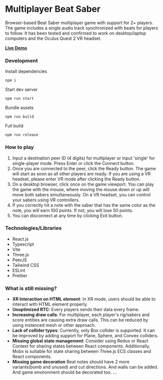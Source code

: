 # Multiplayer Beat Saber

Browser-based Beat Saber multiplayer game with support for 2+ players. The game includes a single audio track synchronized with beats for players to follow. It has been tested and confirmed to work on desktop/laptop computers and the Oculus Quest 2 VR headset.

[**Live Demo**](https://beat-saber.surge.sh/)

### Development

Install dependencies

```
npm i
```

Start dev server

```
npm run start
```

Bundle assets

```
npm run build
```

Full build

```
npm run release
```

### How to play

1. Input a destination peer ID (4 digits) for multiplayer or input 'single' for single-player mode. Press Enter or click the Connect button.
2. Once you are connected to the peer, click the Ready button. The game will start as soon as all other players are ready. If you are using a VR headset, please enter VR mode after clicking the Ready button.
3. On a desktop browser, click once on the game viewport. You can play the game with the mouse, where moving the mouse down or up will move both sabers simultaneously. On a VR headset, you can control your sabers using VR controllers.
4. If you correctly hit a note with the saber that has the same color as the note, you will earn 100 points. If not, you will lose 50 points.
5. You can disconnect at any time by clicking Exit button.

### Technologies/Libraries

- React.js
- Typescript
- Vite
- Three.js
- PeerJS
- Tailwind CSS
- ESLint
- Prettier

### What is still missing?

- **XR Interaction on HTML element**: In XR mode, users should be able to interact with HTML element properly.
- **Unoptimized RTC**: Every players sends their data every frame.
- **Increasing draw calls**: For multiplayer, each player's rig/sabers and score entities are causing extra draw calls. This can be reduced by using instanced mesh or other approach.
- **Lack of collider types**: Currently, only Box collider is supported. It can be improved by adding support for Plane, Sphere, and Convex colliders.
- **Missing global state management**: Consider using Redux or React Context for sharing states between React components. Additionally, Mobx is suitable for state sharing between Three.js ECS classes and React components.
- **Missing game decoration** Beat notes should have 2 more variants(bomb and unused) and cut directions. And walls can be added. And game environment should be decorated too.
  ...
